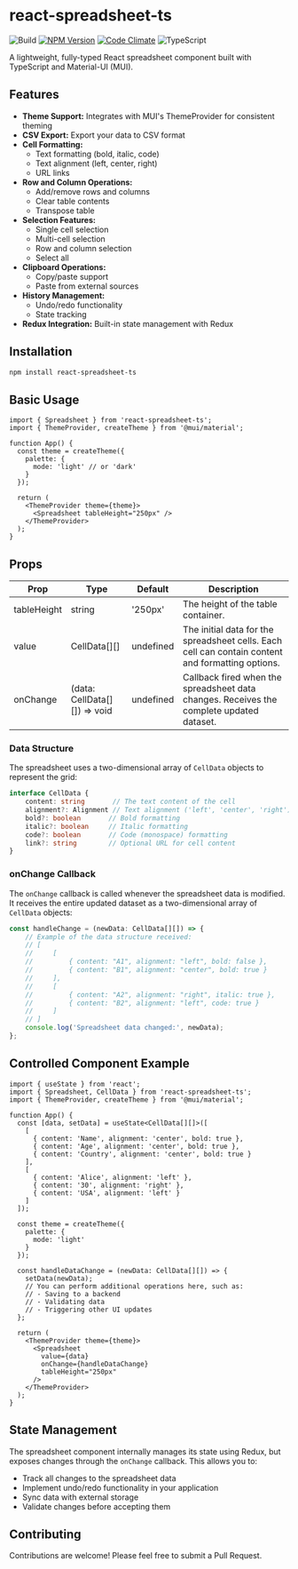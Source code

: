 # react-spreadsheet-ts

![Build](https://github.com/keithwalsh/react-spreadsheet-ts/actions/workflows/build.yml/badge.svg)
[![NPM Version](https://img.shields.io/npm/v/react-spreadsheet-ts.svg)](https://www.npmjs.com/package/react-spreadsheet-ts)
[![Code Climate](https://codeclimate.com/github/keithwalsh/react-spreadsheet-ts/badges/gpa.svg)](https://codeclimate.com/github/keithwalsh/react-spreadsheet-ts)
![TypeScript](https://img.shields.io/badge/TypeScript-007ACC?style=flat-square&logo=typescript&logoColor=white)

A lightweight, fully-typed React spreadsheet component built with TypeScript and Material-UI (MUI). 

## Features

- **Theme Support:** Integrates with MUI's ThemeProvider for consistent theming
- **CSV Export:** Export your data to CSV format
- **Cell Formatting:** 
  - Text formatting (bold, italic, code)
  - Text alignment (left, center, right)
  - URL links
- **Row and Column Operations:**
  - Add/remove rows and columns
  - Clear table contents
  - Transpose table
- **Selection Features:**
  - Single cell selection
  - Multi-cell selection
  - Row and column selection
  - Select all
- **Clipboard Operations:** 
  - Copy/paste support
  - Paste from external sources
- **History Management:**
  - Undo/redo functionality
  - State tracking
- **Redux Integration:** Built-in state management with Redux

## Installation
```bash
npm install react-spreadsheet-ts
```

## Basic Usage
```tsx
import { Spreadsheet } from 'react-spreadsheet-ts';
import { ThemeProvider, createTheme } from '@mui/material';

function App() {
  const theme = createTheme({
    palette: {
      mode: 'light' // or 'dark'
    }
  });

  return (
    <ThemeProvider theme={theme}>
      <Spreadsheet tableHeight="250px" />
    </ThemeProvider>
  );
}
```

## Props

| Prop | Type | Default | Description |
|----------------------|----------------------------------------------------------------------|----------------|-----------------------------------------------------------------------------------------------------------------|
| tableHeight | string | '250px' | The height of the table container. |
| value | CellData[][] | undefined | The initial data for the spreadsheet cells. Each cell can contain content and formatting options. |
| onChange | (data: CellData[][]) => void | undefined | Callback fired when the spreadsheet data changes. Receives the complete updated dataset. |

### Data Structure
The spreadsheet uses a two-dimensional array of `CellData` objects to represent the grid:

```typescript
interface CellData {
    content: string       // The text content of the cell
    alignment?: Alignment // Text alignment ('left', 'center', 'right')
    bold?: boolean       // Bold formatting
    italic?: boolean     // Italic formatting
    code?: boolean       // Code (monospace) formatting
    link?: string        // Optional URL for cell content
}
```

### onChange Callback
The `onChange` callback is called whenever the spreadsheet data is modified. It receives the entire updated dataset as a two-dimensional array of `CellData` objects:

```typescript
const handleChange = (newData: CellData[][]) => {
    // Example of the data structure received:
    // [
    //     [
    //         { content: "A1", alignment: "left", bold: false },
    //         { content: "B1", alignment: "center", bold: true }
    //     ],
    //     [
    //         { content: "A2", alignment: "right", italic: true },
    //         { content: "B2", alignment: "left", code: true }
    //     ]
    // ]
    console.log('Spreadsheet data changed:', newData);
};
```

## Controlled Component Example
```tsx
import { useState } from 'react';
import { Spreadsheet, CellData } from 'react-spreadsheet-ts';
import { ThemeProvider, createTheme } from '@mui/material';

function App() {
  const [data, setData] = useState<CellData[][]>([
    [
      { content: 'Name', alignment: 'center', bold: true },
      { content: 'Age', alignment: 'center', bold: true },
      { content: 'Country', alignment: 'center', bold: true }
    ],
    [
      { content: 'Alice', alignment: 'left' },
      { content: '30', alignment: 'right' },
      { content: 'USA', alignment: 'left' }
    ]
  ]);

  const theme = createTheme({
    palette: {
      mode: 'light'
    }
  });

  const handleDataChange = (newData: CellData[][]) => {
    setData(newData);
    // You can perform additional operations here, such as:
    // - Saving to a backend
    // - Validating data
    // - Triggering other UI updates
  };

  return (
    <ThemeProvider theme={theme}>
      <Spreadsheet
        value={data}
        onChange={handleDataChange}
        tableHeight="250px"
      />
    </ThemeProvider>
  );
}
```

## State Management
The spreadsheet component internally manages its state using Redux, but exposes changes through the `onChange` callback. This allows you to:
- Track all changes to the spreadsheet data
- Implement undo/redo functionality in your application
- Sync data with external storage
- Validate changes before accepting them

## Contributing
Contributions are welcome! Please feel free to submit a Pull Request.